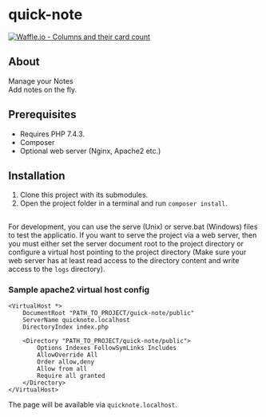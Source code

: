 # quick-note
[![Waffle.io - Columns and their card count](https://badge.waffle.io/danielHPeters/QuickNote.svg?columns=all)](http://waffle.io/danielHPeters/QuickNote)
## About
Manage your Notes  
Add notes on the fly.

## Prerequisites
- Requires PHP 7.4.3.
- Composer
- Optional web server (Nginx, Apache2 etc.)

## Installation
1. Clone this project with its submodules.
2. Open the project folder in a terminal and run `composer install`.

##
For development, you can use the serve (Unix) or serve.bat (Windows) files to test the applicatio.
If you want to serve the project via a web server, then you must either set the server document root to the project
directory or configure a virtual host pointing to the project directory (Make sure your web server has at least read access
to the directory content and write access to the `logs` directory).

### Sample apache2 virtual host config
````
<VirtualHost *>
    DocumentRoot "PATH_TO_PROJECT/guick-note/public"
    ServerName quicknote.localhost
    DirectoryIndex index.php

    <Directory "PATH_TO_PROJECT/quick-note/public">
        Options Indexes FollowSymLinks Includes
        AllowOverride All
        Order allow,deny
        Allow from all
        Require all granted
    </Directory>
</VirtualHost>
````
The page will be available via `quicknote.localhost`.
